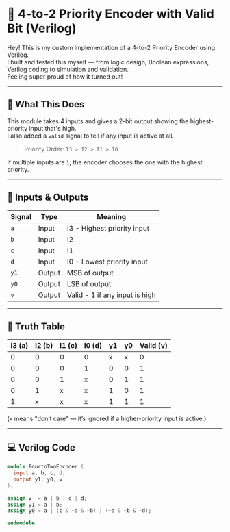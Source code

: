 # 🔐 4-to-2 Priority Encoder with Valid Bit (Verilog)

Hey! This is my custom implementation of a 4-to-2 Priority Encoder using Verilog.  
I built and tested this myself — from logic design, Boolean expressions, Verilog coding to simulation and validation.  
Feeling super proud of how it turned out!

---

## 🚀 What This Does

This module takes 4 inputs and gives a 2-bit output showing the highest-priority input that's high.  
I also added a `valid` signal to tell if any input is active at all.

> Priority Order: `I3 > I2 > I1 > I0`

If multiple inputs are `1`, the encoder chooses the one with the highest priority.

---

## 🔧 Inputs & Outputs

| Signal | Type     | Meaning                        |
|--------|----------|--------------------------------|
| `a`    | Input     | I3 - Highest priority input   |
| `b`    | Input     | I2                            |
| `c`    | Input     | I1                            |
| `d`    | Input     | I0 - Lowest priority input    |
| `y1`   | Output    | MSB of output                 |
| `y0`   | Output    | LSB of output                 |
| `v`    | Output    | Valid - 1 if any input is high |

---

## 🧠 Truth Table

| I3 (a) | I2 (b) | I1 (c) | I0 (d) | y1 | y0 | Valid (v) |
|--------|--------|--------|--------|----|----|------------|
|   0    |   0    |   0    |   0    | x  | x  |     0      |
|   0    |   0    |   0    |   1    | 0  | 0  |     1      |
|   0    |   0    |   1    |   x    | 0  | 1  |     1      |
|   0    |   1    |   x    |   x    | 1  | 0  |     1      |
|   1    |   x    |   x    |   x    | 1  | 1  |     1      |

(`x` means "don’t care" — it’s ignored if a higher-priority input is active.)

---

## 💻 Verilog Code

```verilog
module FourtoTwoEncoder (
  input a, b, c, d,
  output y1, y0, v
);

assign v  = a | b | c | d;
assign y1 = a | b;
assign y0 = a | (c & ~a & ~b) | (~a & ~b & ~d);

endmodule
